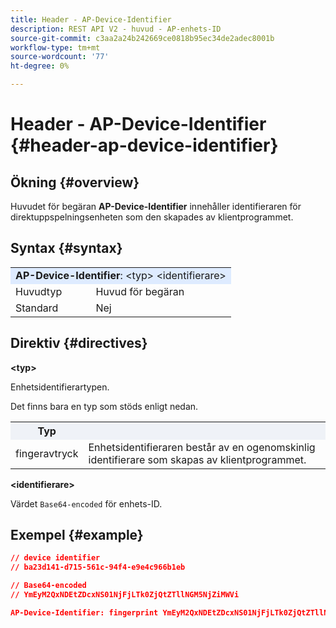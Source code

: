 ```yaml
---
title: Header - AP-Device-Identifier
description: REST API V2 - huvud - AP-enhets-ID
source-git-commit: c3aa2a24b242669ce0818b95ec34de2adec8001b
workflow-type: tm+mt
source-wordcount: '77'
ht-degree: 0%

---
```



# Header - AP-Device-Identifier {#header-ap-device-identifier}

## Ökning {#overview}

Huvudet för begäran <b>AP-Device-Identifier</b> innehåller identifieraren för direktuppspelningsenheten som den skapades av klientprogrammet.

## Syntax {#syntax}

<table>
   <tr>
      <td style="background-color: #DEEBFF;" colspan="2"><b>AP-Device-Identifier</b>: &lt;typ&gt; &lt;identifierare&gt;</td>
   </tr>
   <tr>
      <td>Huvudtyp</td>
      <td>Huvud för begäran</td>
   </tr>
   <tr>
      <td>Standard</td>
      <td>Nej</td>
   </tr>
</table>

## Direktiv {#directives}

<b>&lt;typ></b>

Enhetsidentifierartypen.

Det finns bara en typ som stöds enligt nedan.

<table>
   <tr>
      <th style="background-color: #EFF2F7; width: 15%;">Typ</th>
      <th style="background-color: #EFF2F7;"></th>
   </tr>
   <tr>
      <td>fingeravtryck</td>
      <td>Enhetsidentifieraren består av en ogenomskinlig identifierare som skapas av klientprogrammet.</td>
   </tr>
</table>


<b>&lt;identifierare></b>

Värdet `Base64-encoded` för enhets-ID.

## Exempel {#example}

```JSON
// device identifier
// ba23d141-d715-561c-94f4-e9e4c966b1eb

// Base64-encoded
// YmEyM2QxNDEtZDcxNS01NjFjLTk0ZjQtZTllNGM5NjZiMWVi

AP-Device-Identifier: fingerprint YmEyM2QxNDEtZDcxNS01NjFjLTk0ZjQtZTllNGM5NjZiMWVi
```
